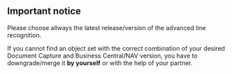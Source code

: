 ## Important notice ##
Please choose allways the latest release/version of the advanced line recognition.

If you cannot find an object set with the correct combination of your desired Document Capture and Business Central/NAV version, you have to downgrade/merge it **by yourself** or with the help of your partner.
